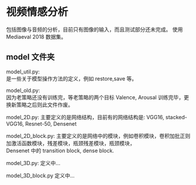 # 视频情感分析

包括图像与音频的分析，目前只有图像的输入，而且测试部分还未完成。
使用 Mediaeval 2018 数据集。

## model 文件夹

model_util.py:    
是一些关于模型操作方法的定义，例如 restore,save 等。  
  
model_old.py:  
因为老策略还没有训练完，等老策略的两个目标 Valence, Arousal 训练完毕，更换新策略之后则此文件作废。  
  
model_2D.py:
主要定义的是网络结构，目前有的网络结构是: VGG16, stacked-VGG16, Resnet-50, Densenet

model_2D_block.py:
主要定义的是网络中的模块，例如卷积模块，卷积加批正则加激活函数模块，残差模块，瓶颈残差模块，瓶颈模块，  
Densenet 中的 transition block, dense block.

model_3D.py:
定义中...

model_3D_block.py
定义中...